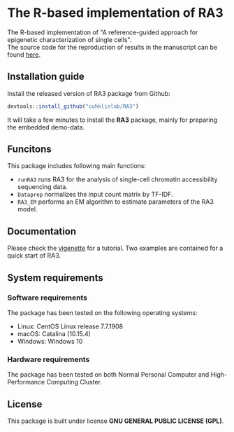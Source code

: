 # The R-based implementation of RA3
The R-based implementation of "A reference-guided approach for epigenetic characterization of single cells".<br/>
The source code for the reproduction of results in the manuscript can be found [here](https://github.com/cuhklinlab/RA3_source).

## Installation guide
Install the released version of RA3 package from Github:
```javascript
devtools::install_github("cuhklinlab/RA3")
```

It will take a few minutes to install the **RA3** package, mainly for preparing the embedded demo-data. 

## Funcitons
This package includes following main functions:
- `runRA3` runs RA3 for the analysis of single-cell chromatin accessibility sequencing data. 
- `Dataprep` normalizes the input count matrix by TF-IDF.
- `RA3_EM` performs an EM algorithm to estimate parameters of the RA3 model.

## Documentation
Please check the [vigenette](https://github.com/cuhklinlab/RA3/wiki) for a tutorial. Two examples are contained for a quick start of RA3.

## System requirements
### Software requirements
The package has been tested on the following operating systems: 
- Linux: CentOS Linux release 7.7.1908
- macOS: Catalina (10.15.4)
- Windows: Windows 10

### Hardware requirements
The package has been tested on both Normal Personal Computer and High-Performance Computing Cluster.

## License
This package is built under license **GNU GENERAL PUBLIC LICENSE (GPL)**.
